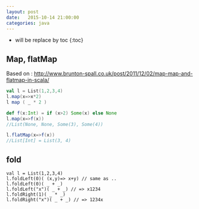 ```yaml
---
layout: post
date:   2015-10-14 21:00:00
categories: java
---
```

* will be replace by toc
{:toc}

## Map, flatMap

Based on : http://www.brunton-spall.co.uk/post/2011/12/02/map-map-and-flatmap-in-scala/

~~~scala
val l = List(1,2,3,4)
l.map(x=>x*2)
l map ( _ * 2 )

def f(x:Int) = if (x>2) Some(x) else None
l.map(x=>f(x))
//List(None, None, Some(3), Some(4))

l.flatMap(x=>f(x))
//List[Int] = List(3, 4)
~~~

## fold

~~~
val l = List(1,2,3,4)
l.foldLeft(0)( (x,y)=> x+y) // same as ..
l.foldLeft(0)( _ + _)
l.foldLeft("x")( _ + _) // => x1234
l.foldRight(1)( _ * _) 
l.foldRight("x")( _ + _) // => 1234x
~~~
